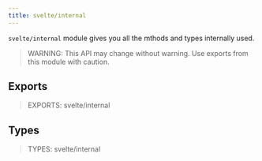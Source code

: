 ```yaml
---
title: svelte/internal
---
```


`svelte/internal` module gives you all the mthods and types internally used.

> WARNING: This API may change without warning. Use exports from this module with caution.

## Exports

> EXPORTS: svelte/internal

## Types

> TYPES: svelte/internal
